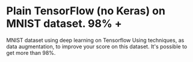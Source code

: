 # Plain TensorFlow (no Keras) on MNIST dataset. 98% +
MNIST dataset using deep learning on Tensorflow
Using techniques, as data augmentation, to improve your score on this  dataset. 
It's possible to get more than 98%.
